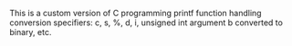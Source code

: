 This is a custom version of C programming printf function handling conversion
specifiers: c, s, %, d, i, unsigned int argument b converted to binary, etc.